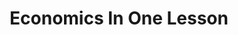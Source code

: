 ---
layout: page-books
title: Economics In One Lesson
subtitle: 
essential: true
categories: ['economics']
authors: ['Henry Hazlitt']
authors_twitter: ['']
excerpt: .
resource_url: 
amazon_url: https://www.amazon.com/dp/0517548232
wikipedia_url: 
free_url: 
---
